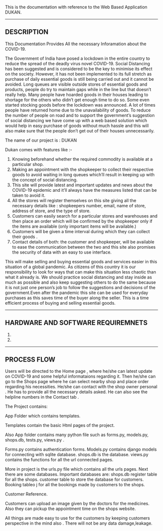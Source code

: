 This is the documentation with reference to the Web Based Application DUKAN.

------------------------------------------------------------------------------------------------------------------------------------------------------------------------------------------------------
DESCRIPTION
------------------------------------------------------------------------------------------------------------------------------------------------------------------------------------------------------

This Documentation Provides All the necessary Inforamation about the COVID-19.

The Government of India  have posed a lockdown in the entire country to reduce the spread of the deadly virus novel COVID-19. Social Distancing has been suggested and is considered to be the key to minimise its effect on the society. However, it has not been implemented to its full stretch as purchase of daily essential goods is still being carried out and it cannot be avoided. Long queues are visible outside stores of essential goods and products, people do try 
to maintain gaps while in the line but that doesn’t really help. Many people have hoarded goods in their houses leading to shortage for the others who didn’t get enough time to do so. Some even started stocking goods before the lockdown was announced.
A lot of times people have returned home due to the unavailability of goods. 
To reduce the number of people on road and to support the government’s suggestion of social distancing  we have come up with a web based solution which would help in easy  purchase of goods without much hassle and this will also make sure that the people don’t get out of their houses unnecessarily.

The name of our project is : DUKAN

Dukan comes with features like :- 
1. Knowing beforehand whether the required commodity is available at a particular shop.
2. Making an appointment with the shopkeeper to collect their respective goods to avoid waiting in long queues which’ll result in keeping up with the concept of social distancing.
3. This site will provide latest and important  updates and news about the COVID-19 epidemic and it’ll always have the measures listed that can be taken to avoid it.
4. All the stores will register themselves on this site giving all the necessary details like : shopkeepers number, email, name of store, address of store, and the type of store.
5. Customers can easily search for a particular stores and warehouses  and then place an order which will be confirmed by the shopkeeper only if the items are available (only important items will be available.)
6. Customers will be given a time interval during which they can collect their goods .
7. Contact details of both: the customer and shopkeeper,  will be available to ease the communication between the two and this site also promises the security of data with an easy to use interface.

This will make selling and buying essential goods and services easier in this situation of a global pandemic. As citizens of this country it is our responsibility to look for ways that can make this situation less chaotic than what it already is. We should practice social distancing and stay inside as much as possible and also keep suggesting others to do the same because it is not just one person’s job to follow the suggestions and decisions of the government.Even after the pandemic this site can be used for everyday purchases as this saves time of the buyer along the seller. This is a time efficient process of buying and selling essential goods. 


------------------------------------------------------------------------------------------------------------------------------------------------------------------------------------
HARDWARE AND SOFTWARE REQUIREMNETS
------------------------------------------------------------------------------------------------------------------------------------------------------------------------------------

1. 
2.

------------------------------------------------------------------------------------------------------------------------------------------------------------------------------------
PROCESS FLOW
------------------------------------------------------------------------------------------------------------------------------------------------------------------------------------

Users will be directed to the Home page , where he/she can latest update on COVID-19 and some helpful informataions regarding it.
Then he/she can go to the Shops page where he can select nearby shop and place order regarding his necessities. He/she can contact with the shop owner personal . He has to provide all the necessary details asked.
He can also see the helpline numbers in the Contact tab .

The Project contains:

App Folder which contains templates.

Templates contain the basic Html pages of the project.

Also App folder contains many python file such as forms.py, models.py, shops.db, tests.py, views.py .

Forms.py contains authentication forms.
Models.py contains django models for connecting with sqlite database.
shops.db is the database.
views.py contains the functions for all the url connected pages.

More in project is the urls.py file which contains all the urls pages.
Next there are some databases.
Important databases are:
shops.db
register table for all the shops.
customer table to store the database for customers.
Booking tableo j   for all the bookings made by customers to the shops.

Customer Reference.

Customers can upload  an image given by the doctors for the medicines.
Also they can pickup the appointment time on the shops website.

All things are made easy to use for the customers by keeping customers perspective in the mind also .
There will not be any data damage,leakage.

